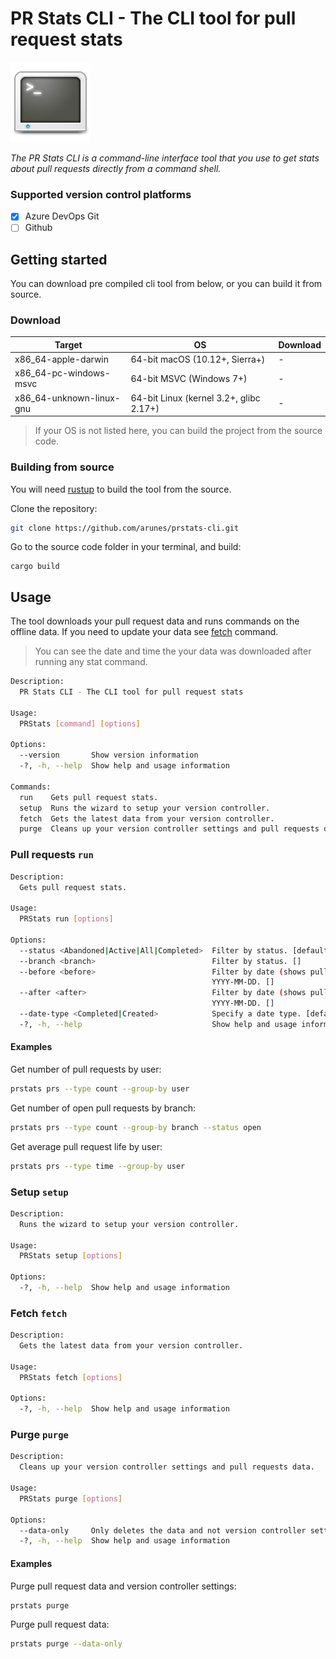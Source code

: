 
# PR Stats CLI - The CLI tool for pull request stats

![PR Stats CLI logo](terminal.png)

*The PR Stats CLI is a command-line interface tool that you use to get stats about pull requests directly from a command shell.*

### Supported version control platforms

 - [x] Azure DevOps Git
 - [ ] Github

## Getting started
You can download pre compiled cli tool from below, or you can build it from source.

### Download 

| Target                   | OS                                      | Download |
| ------------------------ | --------------------------------------- | -------- |
| x86_64-apple-darwin      | 64-bit macOS (10.12+, Sierra+)          | -        |
| x86_64-pc-windows-msvc   | 64-bit MSVC (Windows 7+)                | -        |
| x86_64-unknown-linux-gnu | 64-bit Linux (kernel 3.2+, glibc 2.17+) | -        |

> If your OS is not listed here, you can build the project from the source code.


### Building from source
You will need [rustup] to build the tool from the source.

Clone the repository:

```bash
git clone https://github.com/arunes/prstats-cli.git
```

Go to the source code folder in your terminal, and build:

```
cargo build
```

## Usage

The tool downloads your pull request data and runs commands on the offline data. If you need to update your data see [fetch](#fetch-fetch) command.

> You can see the date and time the your data was downloaded after running any stat command.

```bash
Description:
  PR Stats CLI - The CLI tool for pull request stats

Usage:
  PRStats [command] [options]

Options:
  --version       Show version information
  -?, -h, --help  Show help and usage information

Commands:
  run    Gets pull request stats.
  setup  Runs the wizard to setup your version controller.
  fetch  Gets the latest data from your version controller.
  purge  Cleans up your version controller settings and pull requests data.
```

### Pull requests `run`

```bash
Description:
  Gets pull request stats.

Usage:
  PRStats run [options]

Options:
  --status <Abandoned|Active|All|Completed>  Filter by status. [default: Completed]
  --branch <branch>                          Filter by status. []
  --before <before>                          Filter by date (shows pull requests before and on. Date format must be in
                                             YYYY-MM-DD. []
  --after <after>                            Filter by date (shows pull requests after and on. Date format must be in
                                             YYYY-MM-DD. []
  --date-type <Completed|Created>            Specify a date type. [default: Completed]
  -?, -h, --help                             Show help and usage information
```

#### Examples

Get number of pull requests by user:

```bash
prstats prs --type count --group-by user
```

Get number of open pull requests by branch:

```bash
prstats prs --type count --group-by branch --status open
```

Get average pull request life by user:

```bash
prstats prs --type time --group-by user
```

### Setup `setup`

```bash
Description:
  Runs the wizard to setup your version controller.

Usage:
  PRStats setup [options]

Options:
  -?, -h, --help  Show help and usage information
```

### Fetch `fetch`

```bash
Description:
  Gets the latest data from your version controller.

Usage:
  PRStats fetch [options]

Options:
  -?, -h, --help  Show help and usage information
```

### Purge `purge`

```bash
Description:
  Cleans up your version controller settings and pull requests data.

Usage:
  PRStats purge [options]

Options:
  --data-only     Only deletes the data and not version controller settings. [default: False]
  -?, -h, --help  Show help and usage information
```

#### Examples

Purge pull request data and version controller settings:

```bash
prstats purge
```

Purge pull request data:

```bash
prstats purge --data-only
```

[rustup]: https://www.rust-lang.org/tools/install
